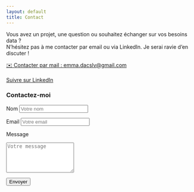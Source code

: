 ```yaml
---
layout: default
title: Contact
---
```




<div id="contact"></div>

Vous avez un projet, une question ou souhaitez échanger sur vos besoins data ?  
N’hésitez pas à me contacter par email ou via LinkedIn. Je serai ravie d’en discuter !

<div class="textecentre">
    <!-- Bouton mail -->
    <a href="mailto:emma.dacslv@gmail.com" class="badge-mail">
        ✉️ Contacter par mail : emma.dacslv@gmail.com
    </a>
    <br><br>
    <!-- Badge Linkedin -->
    <a <script src="https://platform.linkedin.com/badges/js/profile.js" async defer type="text/javascript"></script>
    <div class="badge-base LI-profile-badge" data-locale="fr_FR" data-size="large" data-theme="light" data-type="HORIZONTAL" data-vanity="emma-d-352a37211" data-version="v1"><a class="badge-base__link LI-simple-link" href="https://fr.linkedin.com/in/emma-d-352a37211?trk=profile-badge"></a></div></a>
    <a class="btn-github" href="https://www.linkedin.com/comm/mynetwork/discovery-see-all?usecase=PEOPLE_FOLLOWS&followMember=emma-d-352a37211" target="_blank">Suivre sur LinkedIn</a>
</div> 
         

<form action="https://formsubmit.co/25f8342e7ed18e484f8a024826d9583f" method="POST" class="contact-form">
  <h3>Contactez-moi</h3>

  <label for="name">Nom</label>
  <input type="text" id="name" name="name" placeholder="Votre nom" required>

  <label for="email">Email</label>
  <input type="email" id="email" name="email" placeholder="Votre email" required>

  <label for="message">Message</label>
  <textarea id="message" name="message" placeholder="Votre message" rows="5" required></textarea>

  <button type="submit">Envoyer</button>
</form>


